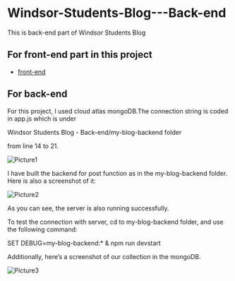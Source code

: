 # Windsor-Students-Blog---Back-end
 
 This is back-end part of Windsor Students Blog

## For front-end part in this project

* [front-end](https://github.com/HaolunWang/Windsor-Students-Blog---Front-end)

## For back-end

For this project, I used cloud atlas mongoDB.The connection string is coded in app.js which is under 

Windsor Students Blog - Back-end/my-blog-backend folder

from line 14 to 21.

![Picture1](https://user-images.githubusercontent.com/34309244/62990831-69cdcc00-be1b-11e9-8d23-8f51873a34a5.png)

I have built the backend for post function as in the my-blog-backend folder. Here is also a screenshot of it: 

![Picture2](https://user-images.githubusercontent.com/34309244/62990835-6c302600-be1b-11e9-9071-272852f07afe.png)

As you can see, the server is also running successfully. 


To test the connection with server, cd to my-blog-backend folder, and use the following command:

SET DEBUG=my-blog-backend:* & npm run devstart


Additionally, here’s a screenshot of our collection in the mongoDB.

![Picture3](https://user-images.githubusercontent.com/34309244/62990839-6d615300-be1b-11e9-8fc5-890625a1e180.png)
